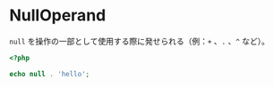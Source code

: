 # NullOperand

`null` を操作の一部として使用する際に発せられる（例：`+` 、`.` 、`^` など）。

```php
<?php

echo null . 'hello';
```
